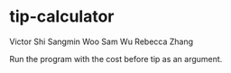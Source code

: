 # tip-calculator

Victor Shi
Sangmin Woo
Sam Wu
Rebecca Zhang

Run the program with the cost before tip as an argument.

